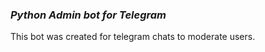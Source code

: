 <i><h3>Python Admin bot for Telegram</h3></i>
<p>This bot was created for telegram chats to moderate users.</p>
